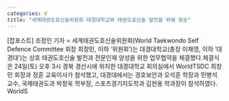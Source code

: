 ```yaml
---
categories: d
title: "세계태권도호신술위원회 대경대학교와 태권도호신술 발전을 위해 맞손"
---
```

[잡포스트] 조정인 기자 = 세계태권도호신술위원회(World Taekwondo Self Defence Committee 회장 최창민, 이하 ‘위원회’)는 대경대학교(총장 이채영, 이하 ‘대경대’)는 상호 태권도호신술 발전과 전문인재 양성을 위한 업무협약을 체결했다.체결식은 24일(토) 오후 3시 경북 경산시에 위치한 대경대학교 회의실에서 WorldTSDC 최창민 회장과 정훈 교육이사가 참석했고, 대경대에서는 경호보안과 오석훈 학장과 민병석 교수, 국제태권도과 박정욱 학부장, 스포츠경기지도학과 김현용 학과장이 참석하였다. WorldS